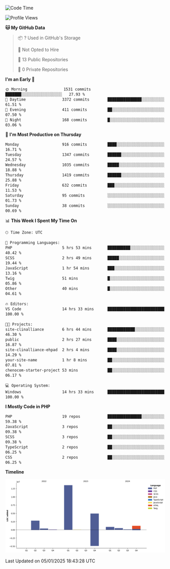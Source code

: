 <!--START_SECTION:waka-->
![Code Time](http://img.shields.io/badge/Code%20Time-2%2C161%20hrs%208%20mins-blue)

![Profile Views](http://img.shields.io/badge/Profile%20Views-0-blue)

**🐱 My GitHub Data** 

> 📦 ? Used in GitHub's Storage 
 > 
> 🚫 Not Opted to Hire
 > 
> 📜 13 Public Repositories 
 > 
> 🔑 0 Private Repositories 
 > 
**I'm an Early 🐤** 

```text
🌞 Morning                1531 commits        ███████░░░░░░░░░░░░░░░░░░   27.93 % 
🌆 Daytime                3372 commits        ███████████████░░░░░░░░░░   61.51 % 
🌃 Evening                411 commits         ██░░░░░░░░░░░░░░░░░░░░░░░   07.50 % 
🌙 Night                  168 commits         █░░░░░░░░░░░░░░░░░░░░░░░░   03.06 % 
```
📅 **I'm Most Productive on Thursday** 

```text
Monday                   916 commits         ████░░░░░░░░░░░░░░░░░░░░░   16.71 % 
Tuesday                  1347 commits        ██████░░░░░░░░░░░░░░░░░░░   24.57 % 
Wednesday                1035 commits        █████░░░░░░░░░░░░░░░░░░░░   18.88 % 
Thursday                 1419 commits        ██████░░░░░░░░░░░░░░░░░░░   25.88 % 
Friday                   632 commits         ███░░░░░░░░░░░░░░░░░░░░░░   11.53 % 
Saturday                 95 commits          ░░░░░░░░░░░░░░░░░░░░░░░░░   01.73 % 
Sunday                   38 commits          ░░░░░░░░░░░░░░░░░░░░░░░░░   00.69 % 
```


📊 **This Week I Spent My Time On** 

```text
🕑︎ Time Zone: UTC

💬 Programming Languages: 
PHP                      5 hrs 53 mins       ██████████░░░░░░░░░░░░░░░   40.42 % 
SCSS                     2 hrs 49 mins       █████░░░░░░░░░░░░░░░░░░░░   19.44 % 
JavaScript               1 hr 54 mins        ███░░░░░░░░░░░░░░░░░░░░░░   13.16 % 
Twig                     51 mins             █░░░░░░░░░░░░░░░░░░░░░░░░   05.86 % 
Other                    40 mins             █░░░░░░░░░░░░░░░░░░░░░░░░   04.61 % 

🔥 Editors: 
VS Code                  14 hrs 33 mins      █████████████████████████   100.00 % 

🐱‍💻 Projects: 
site-clinalliance        6 hrs 44 mins       ████████████░░░░░░░░░░░░░   46.30 % 
public                   2 hrs 27 mins       ████░░░░░░░░░░░░░░░░░░░░░   16.87 % 
site-clinalliance-ehpad  2 hrs 4 mins        ████░░░░░░░░░░░░░░░░░░░░░   14.29 % 
your-site-name           1 hr 8 mins         ██░░░░░░░░░░░░░░░░░░░░░░░   07.81 % 
chenocom-starter-project 53 mins             ██░░░░░░░░░░░░░░░░░░░░░░░   06.17 % 

💻 Operating System: 
Windows                  14 hrs 33 mins      █████████████████████████   100.00 % 
```

**I Mostly Code in PHP** 

```text
PHP                      19 repos            ███████████████░░░░░░░░░░   59.38 % 
JavaScript               3 repos             ██░░░░░░░░░░░░░░░░░░░░░░░   09.38 % 
SCSS                     3 repos             ██░░░░░░░░░░░░░░░░░░░░░░░   09.38 % 
TypeScript               2 repos             ██░░░░░░░░░░░░░░░░░░░░░░░   06.25 % 
CSS                      2 repos             ██░░░░░░░░░░░░░░░░░░░░░░░   06.25 % 
```



**Timeline**

![Lines of Code chart](https://raw.githubusercontent.com/tahar-elgunaoui/tahar-elgunaoui/main/assets/bar_graph.png)


 Last Updated on 05/01/2025 18:43:28 UTC
<!--END_SECTION:waka-->
